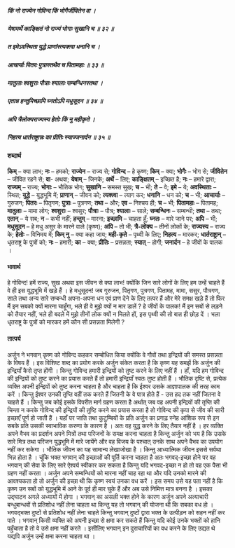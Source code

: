 ##### किं नो राज्येन गोविन्द किं भोगैर्जीवितेन वा ।
##### येषामर्थे काङ्क्षितं नो राज्यं भोगाः सुखानि च ॥ ३२ ॥
##### त इमेऽवस्थिता युद्धे प्राणांस्त्यक्त्वा धनानि च ।
##### आचार्याः पितरः पुत्रास्तथैव च पितामहाः ॥ ३३ ॥
##### मातुलाः श्वशुराः पौत्राः श्यालाः सम्बन्धिनस्तथा ।
##### एतान्न हन्तुमिच्छामि घ्नतोऽपि मधुसूदन ॥ ३४ ॥
##### अपि त्रैलोक्यराज्यस्य हेतोः किं नु महीकृते ।
##### निहत्य धार्तराष्ट्रान्नः का प्रीतिः स्याज्जनार्दन ॥ ३५ ॥

#### शब्दार्थ

**किम्** – क्या लाभ; **नः** – हमको; **राज्येन** – राज्य से; **गोविन्द** – हे कृष्ण; **किम्** – क्या; **भोगैः** – भोग से; **जीवितेन** – जीवित रहने से; **वा**- अथवा; **येषाम्** – जिनके; **अर्थे** – लिए; **काङ्क्षितम्** – इच्छित है; **नः** – हमारे द्वारा; **राज्यम्** – राज्य; **भोगाः** – भौतिक भोग; **सुखानि** – समस्त सुख; **च** – भी; **ते** – वे; **इमे** – ये; **अवस्थिताः** – स्थित; **युद्धे** – युद्धभूमि में; **प्राणान्** – जीवन को; **त्यक्त्वा** – त्याग कर; **धनानि** – धन को; **च** – भी; **आचार्याः** – गुरुजन; **पितरः** – पितृगण; **पुत्राः** – पुत्रगण; **तथा** – और; **एव** – निश्चय ही; **च** – भी; **पितामहाः** – पितामह; **मातुलाः** – मामा लोग; **श्वशुराः** – श्वसुर; **पौत्राः** – पौत्र; **श्यालाः** – साले; **सम्बन्धिनः** – सम्बन्धी; **तथा** – तथा; **एतान्** – ये सब; **न** – कभी नहीं; **हन्तुम्** – मारना; **इच्छामि** – चाहता हूँ; **घ्नतः** – मारे जाने पर; **अपि** – भी; **मधुसूदन** – हे मधु असुर के मारने वाले (कृष्ण); **अपि** – तो भी; **त्रै-लोक्य** – तीनों लोकों के; **राज्यस्य** – राज्य के; **हेतोः** – विनिमय में; **किम् नु** – क्या कहा जाय; **मही-कृते** – पृथ्वी के लिए; **निहत्य** – मारकर; **धार्तराष्ट्रान्** – धृतराष्ट्र के पुत्रों को; **नः** – हमारी; **का** – क्या; **प्रीतिः** – प्रसन्नता; **स्यात्** – होगी; **जनार्दन** – हे जीवों के पालक ।

#### भावार्थ

हे गोविन्द! हमें राज्य, सुख अथवा इस जीवन से क्या लाभ! क्योंकि जिन सारे लोगों के लिए हम उन्हें चाहते हैं वे ही इस युद्धभूमि में खड़े हैं । हे मधुसूदन! जब गुरुजन, पितृगण, पुत्रगण, पितामह, मामा, ससुर, पौत्रगण, साले तथा अन्य सारे सम्बन्धी अपना-अपना धन एवं प्राण देने के लिए तत्पर हैं और मेरे समक्ष खड़े हैं तो फिर मैं इन सबको क्यों मारना चाहूँगा, भले ही वे मुझे क्यों न मार डालें ? हे जीवों के पालक! मैं इन सबों से लड़ने को तैयार नहीं, भले ही बदले में मुझे तीनों लोक क्यों न मिलते हों, इस पृथ्वी की तो बात ही छोड़ दें । भला धृतराष्ट्र के पुत्रों को मारकर हमें कौन सी प्रसन्नता मिलेगी ?

#### तात्पर्य

अर्जुन ने भगवान् कृष्ण को गोविन्द कहकर सम्बोधित किया क्योंकि वे गौवों तथा इन्द्रियों की समस्त प्रसन्नता के विषय हैं । इस विशिष्ट शब्द का प्रयोग करके अर्जुन संकेत करता है कि कृष्ण यह समझें कि अर्जुन की इन्द्रियाँ कैसे तृप्त होंगी । किन्तु गोविन्द हमारी इन्द्रियों को तुष्ट करने के लिए नहीं हैं । हाँ, यदि हम गोविन्द की इन्द्रियों को तुष्ट करने का प्रयास करते हैं तो हमारी इन्द्रियाँ स्वतः तुष्ट होती हैं । भौतिक दृष्टि से, प्रत्येक व्यक्ति अपनी इन्द्रियों को तुष्ट करना चाहता है और चाहता है कि ईश्वर उसके आज्ञापालक की तरह काम करें । किन्तु ईश्वर उनकी तृप्ति वहीं तक करते हैं जितनी के वे पात्र होते हैं - उस हद तक नहीं जितना वे चाहते हैं । किन्तु जब कोई इसके विपरीत मार्ग ग्रहण करता है अर्थात् जब वह अपनी इन्द्रियों की तृप्ति की चिन्ता न करके गोविन्द की इन्द्रियों की तुष्टि करने का प्रयास करता है तो गोविन्द की कृपा से जीव की सारी इच्छाएँ पूर्ण हो जाती हैं । यहाँ पर जाति तथा कुटुम्बियों के प्रति अर्जुन का प्रगाढ़ स्नेह आंशिक रूप से इन सबके प्रति उसकी स्वाभाविक करुणा के कारण है । अतः वह युद्ध करने के लिए तैयार नहीं है । हर व्यक्ति अपने वैभव का प्रदर्शन अपने मित्रों तथा परिजनों के समक्ष करना चाहता है किन्तु अर्जुन को भय है कि उसके सारे मित्र तथा परिजन युद्धभूमि में मारे जायेंगे और वह विजय के पश्चात् उनके साथ अपने वैभव का उपयोग नहीं कर सकेगा । भौतिक जीवन का यह सामान्य लेखाजोखा है । किन्तु आध्यात्मिक जीवन इससे सर्वथा भिन्न होता है । चूंकि भक्त भगवान् की इच्छाओं की पूर्ति करना चाहता है अतः भगवद्-इच्छा होने पर वह भगवान् की सेवा के लिए सारे ऐश्वर्य स्वीकार कर सकता है किन्तु यदि भगवद-इच्छा न हो तो वह एक पैसा भी ग्रहण नहीं करता । अर्जुन अपने सम्बन्धियों को मारना नहीं चाह रहा था और यदि उनको मारने की आवश्यकता हो तो अर्जुन की इच्छा थी कि कृष्ण स्वयं उनका वध करें । इस समय उसे यह पता नहीं है कि कृष्ण उन सबों को युद्धभूमि में आने के पूर्व ही मार चुके हैं और अब उसे निमित्त मात्र बनना है । इसका उद्घाटन अगले अध्यायों में होगा । भगवान् का असली भक्त होने के कारण अर्जुन अपने अत्याचारी बन्धुबान्धवों से प्रतिशोध नहीं लेना चाहता था किन्तु यह तो भगवान् की योजना थी कि सबका वध हो । भगवद्भक्त दुष्टों से प्रतिशोध नहीं लेना चाहते किन्तु भगवान् दुष्टों द्वारा भक्त के उत्पीड़न को सहन नहीं कर पाते । भगवान् किसी व्यक्ति को अपनी इच्छा से क्षमा कर सकते हैं किन्तु यदि कोई उनके भक्तों को हानि पहुँचाता है तो वे उसे क्षमा नहीं करते । इसीलिए भगवान् इन दुराचारियों का वध करने के लिए उद्यत थे यद्यपि अर्जुन उन्हें क्षमा करना चाहता था ।